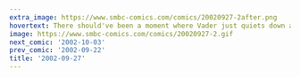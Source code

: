 ```yaml
---
extra_image: https://www.smbc-comics.com/comics/20020927-2after.png
hovertext: There should've been a moment where Vader just quiets down and gets sarcastic with Luke. 'Oh, you lost an arm. Wow, I bet that's super painful. Can't imagine what that's like.'
image: https://www.smbc-comics.com/comics/20020927-2.gif
next_comic: '2002-10-03'
prev_comic: '2002-09-22'
title: '2002-09-27'
---
```


